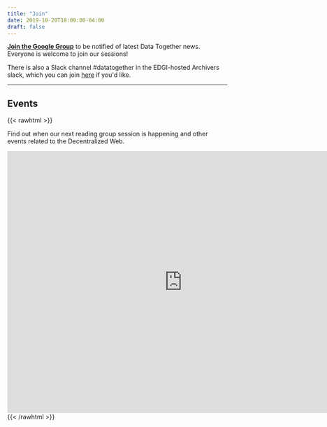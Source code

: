 ```yaml
---
title: "Join"
date: 2019-10-20T18:00:00-04:00
draft: false
---
```


[**Join the Google Group**](https://groups.google.com/forum/embed/?place=forum/datatogether/join) to be notified of latest Data Together news. Everyone is welcome to join our sessions!

There is also a Slack channel #datatogether in the EDGI-hosted Archivers slack, which you can join [here](https://archivers-slack.herokuapp.com/) if you'd like.

---

## Events
{{< rawhtml >}}
  <p>Find out when our next reading group session is happening and other events related to the Decentralized Web.</p>

  <iframe src="https://calendar.google.com/calendar/b/1/embed?height=600&amp;wkst=1&amp;bgcolor=%23ffffff&amp;ctz=America%2FNew_York&amp;src=dTc1bzRmYm52NTkwMDZwZW8wN252Njd2c2dAZ3JvdXAuY2FsZW5kYXIuZ29vZ2xlLmNvbQ&amp;color=%23C0CA33&amp;showTitle=0&amp;showNav=1&amp;showDate=1&amp;showPrint=0&amp;showTabs=1&amp;showCalendars=0" style="border-width:0" width="800" height="600" frameborder="0" scrolling="no"></iframe>
{{< /rawhtml >}}
